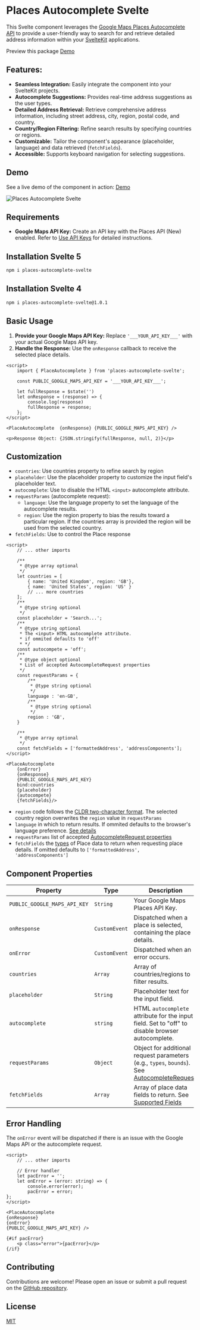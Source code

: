 # Places Autocomplete Svelte

This Svelte component leverages the [Google Maps Places Autocomplete API](https://developers.google.com/maps/documentation/javascript/place-autocomplete-overview) to provide a user-friendly way to search for and retrieve detailed address information within your [SvelteKit](https://kit.svelte.dev) applications.

Preview this package [Demo](https://places-autocomplete-demo.pages.dev/)

## Features:

- **Seamless Integration:** Easily integrate the component into your SvelteKit projects.
- **Autocomplete Suggestions:** Provides real-time address suggestions as the user types.
- **Detailed Address Retrieval:** Retrieve comprehensive address information, including street address, city, region, postal code, and country.
- **Country/Region Filtering:**  Refine search results by specifying countries or regions.
- **Customizable:** Tailor the component's appearance (placeholder, language) and data retrieved (`fetchFields`).
- **Accessible:** Supports keyboard navigation for selecting suggestions.

## Demo

See a live demo of the component in action: [Demo](https://places-autocomplete-demo.pages.dev/)

![Places Autocomplete Svelte](places-autocomplete-svelte.gif)

## Requirements

- **Google Maps API Key:** Create an API key with the Places API (New) enabled. Refer to [Use API Keys](https://developers.google.com/maps/documentation/javascript/get-api-key) for detailed instructions.

## Installation Svelte 5

```bash
npm i places-autocomplete-svelte
```

## Installation Svelte 4

```bash
npm i places-autocomplete-svelte@1.0.1
```


## Basic Usage

1. **Provide your Google Maps API Key:** Replace `'___YOUR_API_KEY___'` with your actual Google Maps API key.
2. **Handle the Response:** Use the `onResponse` callback to receive the selected place details.

```svelte
<script>
	import { PlaceAutocomplete } from 'places-autocomplete-svelte';

	const PUBLIC_GOOGLE_MAPS_API_KEY = '___YOUR_API_KEY___';

	let fullResponse = $state('')
	let onResponse = (response) => {
		console.log(response)
		fullResponse = response;
	};
</script>

<PlaceAutocomplete  {onResponse} {PUBLIC_GOOGLE_MAPS_API_KEY} />

<p>Response Object: {JSON.stringify(fullResponse, null, 2)}</p>
```



## Customization

- `countries`: Use countries property to refine search by region
- `placeholder`: Use the placeholder property to customize the input field's placeholder text.
- `autocomplete`: Use to disable the HTML `<input>` autocomplete attribute. 
- `requestParams` (autocomplete request):
	- `language`: Use the language property to set the language of the autocomplete results.
	- `region`: Use the region property to bias the results toward a particular region. If the countries array is provided the region will be used from the selected country.
- `fetchFields`: Use to control the Place response 

```svelte
<script>
	// ... other imports

	/**
	 * @type array optional
	 */
	let countries = [
		{ name: 'United Kingdom', region: 'GB'},
		{ name: 'United States', region: 'US' }
		// ... more countries
	];
	/**
	 * @type string optional
	 */
	const placeholder = 'Search...';
	/**
	 * @type string optional
	 * The <input> HTML autocomplete attribute.
	 * if ommited defaults to 'off'
	 * */ 
	const autocompete = 'off';
	/**
	 * @type object optional
	 * List of accepted AutocompleteRequest properties
	 */
	const requestParams = {
		/**
		 * @type string optional
		 */
		language : 'en-GB',
		/**
		 * @type string optional
		 */
		region : 'GB',
	}

	/**
	 * @type array optional
	 */
	const fetchFields = ['formattedAddress', 'addressComponents'];
</script>

<PlaceAutocomplete 
	{onError} 
	{onResponse} 
	{PUBLIC_GOOGLE_MAPS_API_KEY} 
	bind:countries 
	{placeholder} 
	{autocompete}
	{fetchFields}/>

```

- `region` code follows the [CLDR two-character format](https://developers.google.com/maps/documentation/javascript/reference/autocomplete-data#AutocompleteRequest). The selected country region overwrites the `region` value in `requestParams`
- `language` in which to return results. If ommited defaults to the browser's language preference. [See details](https://developers.google.com/maps/documentation/javascript/reference/autocomplete-data#AutocompleteRequest.language)
- `requestParams` list of accepted [AutocompleteRequest properties](https://developers.google.com/maps/documentation/javascript/reference/autocomplete-data#AutocompleteRequest)
- `fetchFields` the [types](https://developers.google.com/maps/documentation/javascript/place-class-data-fields) of Place data to return when requesting place details. If omitted defaults to `['formattedAddress', 'addressComponents']`
	 

## Component Properties
| Property                 | Type                                       | Description                                                                                                                                                               | Required | Default Value                               |
|--------------------------|--------------------------------------------|---------------------------------------------------------------------------------------------------------------------------------------------------------------------------|----------|-----------------------------------------------|
| `PUBLIC_GOOGLE_MAPS_API_KEY` | `String`                                     | Your Google Maps Places API Key.                                                                                                                                         | Yes       |                                               |
| `onResponse`              | `CustomEvent` | Dispatched when a place is selected, containing the place details.                                                                                                     | Yes       |                                               |
| `onError`                 | `CustomEvent`                      | Dispatched when an error occurs.                                                                                                                                        | No        |                                               |
| `countries`              | `Array` | Array of countries/regions to filter results.                                                                                                                            | No        | `[]`                                       |
| `placeholder`            | `String`                                     | Placeholder text for the input field.                                                                                                                                        | No        | `"Search..."`                             |
| `autocomplete`           | `string`                                     | HTML `autocomplete` attribute for the input field. Set to "off" to disable browser autocomplete.                                                                        | No        | `"off"`                                    |
| `requestParams`          | `Object`   | Object for additional request parameters (e.g., `types`, `bounds`). See [AutocompleteRequest](https://developers.google.com/maps/documentation/javascript/reference/autocomplete-data#AutocompleteRequest). | No        | `{}`                                       |
| `fetchFields`            | `Array`                                | Array of place data fields to return. See [Supported Fields](https://developers.google.com/maps/documentation/javascript/reference/places-service#PlaceResult)                | No        | `['formattedAddress', 'addressComponents']` |


## Error Handling

The `onError` event will be dispatched if there is an issue with the Google Maps API or the autocomplete request. 


```svelte
<script>
	// ... other imports

	// Error handler
	let pacError = '';
	let onError = (error: string) => {
		console.error(error);
		pacError = error;
};
</script>

<PlaceAutocomplete 
{onResponse} 
{onError} 
{PUBLIC_GOOGLE_MAPS_API_KEY} />

{#if pacError}
	<p class="error">{pacError}</p>
{/if}
```

## Contributing

Contributions are welcome! Please open an issue or submit a pull request on the [GitHub repository](https://github.com/alexpechkarev/places-autocomplete-svelte/).

## License

[MIT](LICENSE)


